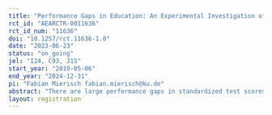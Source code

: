 ```yaml
---
title: "Performance Gaps in Education: An Experimental Investigation of Public Perception and Policy Support"
rct_id: "AEARCTR-0011636"
rct_id_num: "11636"
doi: "10.1257/rct.11636-1.0"
date: "2023-06-23"
status: "on_going"
jel: "I24, C93, J15"
start_year: "2019-05-06"
end_year: "2024-12-31"
pi: "Fabian Mierisch fabian.mierisch@ku.de"
abstract: "There are large performance gaps in standardized test scores based on gender, migration background, and socioeconomic status. However, these gaps are the result of an interplay of individual choices and institutional inequality. Therefore, it is unclear if the public sees these performance gaps as a problem, and if there is a need to implement policies to compensate for differences. To investigate these questions, I conduct an information provision experiment using a representative sample of Germans (N~4,000). In the experiment, I provide participants with information regarding performance gaps in education. I then assess if survey participants perceive performance gaps as problematic and their views on appropriate measures to address these disparities. The findings potentially have implications for educational policies and interventions aimed at reducing inequalities and promoting equal opportunities in the German education system."
layout: registration
---
```


